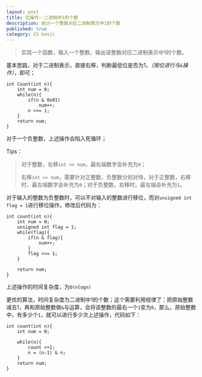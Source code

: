 ```yaml
---
layout: post
title: 位操作--二进制中1的个数
description: 统计一个整数对应二进制表示中1的个数
published: true
category: CS basic
---
```



> 实现一个函数，输入一个整数，输出该整数对应二进制表示中1的个数。


基本思路，对于二进制表示，直接右移，判断最低位是否为1，*（按位进行与`&`操作）*，即可；

	int Count(int n){
		int num = 0;
		while(n){
			if(n & 0x01)
				num++;
			n >>= 1;
		}
		return num;
	}

对于一个负整数，上述操作会陷入死循环；

Tips：

> 对于整数，左移`int << num`，最右端数字会补充为`0`；
> 
> 右移`int >> num`，需要针对正整数、负整数分别对待，对于正整数，右移时，最左端数字会补充为`0`；对于负整数，右移时，最左端会补充为`1`。

对于输入的整数为负整数时，可以不对输入的整数进行移位，而对`unsigned int flag = 1`进行移位操作。修改后代码为：

	int count(int n){
		int num = 0;
		unsigned int flag = 1;
		while(flag){
			if(n & flag){
				num++;
			}
			flag <<= 1;
		}
		
		return num;
	}

上述操作的时间复杂度，为`O(nlogn)`

更优的算法，时间复杂度为二进制中1的个数；这个需要利用规律了：把原始整数减去1，再和原始整数做`&`与运算，会将该整数的最右一个`1`变为`0`，那么，原始整数中，有多少个`1`，就可以进行多少次上述操作，代码如下：

	int count(int n){
		int num = 0;
		
		while(n){
			count ++1;
			n = (n-1) & n;
		}
		return num;
	}












[NingG]:    http://ningg.github.com  "NingG"
